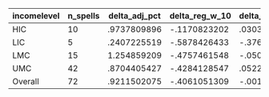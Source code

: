 incomelevel|n_spells|delta_adj_pct|delta_reg_w_10|delta_reg_w_20|delta_reg_w_30|delta_reg_w_40|delta_reg_w_50|delta_reg_w_60|delta_reg_w_70|delta_reg_w_80|delta_reg_w_90
---|---|---|---|---|---|---|---|---|---|---|---
HIC|10|.9737809896|-.1170823202|.0303592682|.4615398347|.4894169271|.5318005085|.5741840601|.6325149536|.6788892746|3.339704037
LIC|5|.2407225519|-.5878426433|-.376334995|-.1648273468|-.1247884184|-.0847494975|.0137154683|.1121804342|1.020516157|1.928851843
LMC|15|1.254859209|-.4757461548|-.050043378|.6157662272|.9247283936|1.097979426|1.163887024|1.907785177|2.722119093|3.224466324
UMC|42|.8704405427|-.4284128547|.0522015095|.2364507467|.5226565599|.8552856445|1.056338549|1.509055614|1.893757463|2.494049072
Overall|72|.9211502075|-.4061051309|-.0018926328|.3188706338|.5568434596|.795638144|.9393742085|1.373377323|1.836959362|2.724421501
